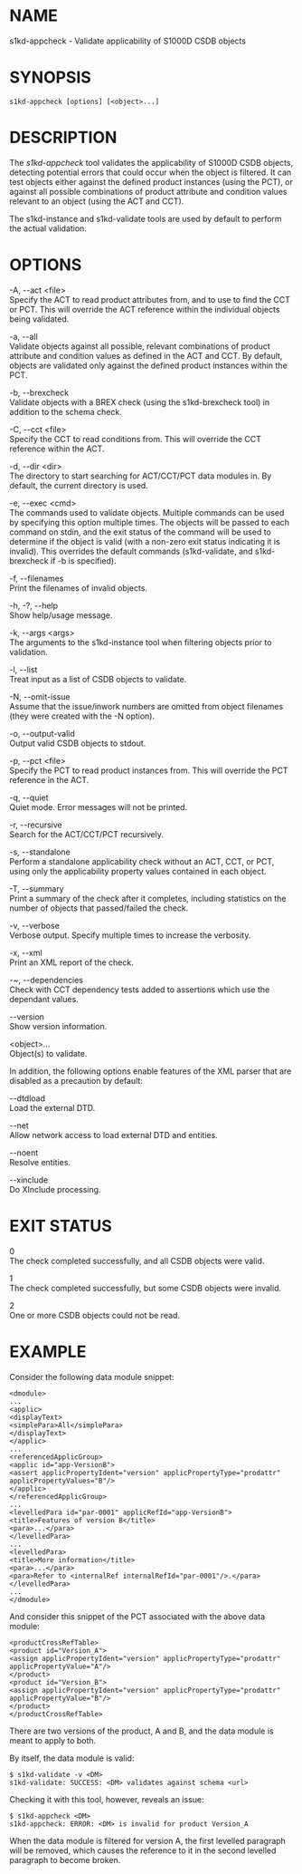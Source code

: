 NAME
====

s1kd-appcheck - Validate applicability of S1000D CSDB objects

SYNOPSIS
========

    s1kd-appcheck [options] [<object>...]

DESCRIPTION
===========

The *s1kd-appcheck* tool validates the applicability of S1000D CSDB
objects, detecting potential errors that could occur when the object is
filtered. It can test objects either against the defined product
instances (using the PCT), or against all possible combinations of
product attribute and condition values relevant to an object (using the
ACT and CCT).

The s1kd-instance and s1kd-validate tools are used by default to perform
the actual validation.

OPTIONS
=======

-A, --act &lt;file&gt;  
Specify the ACT to read product attributes from, and to use to find the
CCT or PCT. This will override the ACT reference within the individual
objects being validated.

-a, --all  
Validate objects against all possible, relevant combinations of product
attribute and condition values as defined in the ACT and CCT. By
default, objects are validated only against the defined product
instances within the PCT.

-b, --brexcheck  
Validate objects with a BREX check (using the s1kd-brexcheck tool) in
addition to the schema check.

-C, --cct &lt;file&gt;  
Specify the CCT to read conditions from. This will override the CCT
reference within the ACT.

-d, --dir &lt;dir&gt;  
The directory to start searching for ACT/CCT/PCT data modules in. By
default, the current directory is used.

-e, --exec &lt;cmd&gt;  
The commands used to validate objects. Multiple commands can be used by
specifying this option multiple times. The objects will be passed to
each command on stdin, and the exit status of the command will be used
to determine if the object is valid (with a non-zero exit status
indicating it is invalid). This overrides the default commands
(s1kd-validate, and s1kd-brexcheck if -b is specified).

-f, --filenames  
Print the filenames of invalid objects.

-h, -?, --help  
Show help/usage message.

-k, --args &lt;args&gt;  
The arguments to the s1kd-instance tool when filtering objects prior to
validation.

-l, --list  
Treat input as a list of CSDB objects to validate.

-N, --omit-issue  
Assume that the issue/inwork numbers are omitted from object filenames
(they were created with the -N option).

-o, --output-valid  
Output valid CSDB objects to stdout.

-p, --pct &lt;file&gt;  
Specify the PCT to read product instances from. This will override the
PCT reference in the ACT.

-q, --quiet  
Quiet mode. Error messages will not be printed.

-r, --recursive  
Search for the ACT/CCT/PCT recursively.

-s, --standalone  
Perform a standalone applicability check without an ACT, CCT, or PCT,
using only the applicability property values contained in each object.

-T, --summary  
Print a summary of the check after it completes, including statistics on
the number of objects that passed/failed the check.

-v, --verbose  
Verbose output. Specify multiple times to increase the verbosity.

-x, --xml  
Print an XML report of the check.

-\~, --dependencies  
Check with CCT dependency tests added to assertions which use the
dependant values.

--version  
Show version information.

&lt;object&gt;...  
Object(s) to validate.

In addition, the following options enable features of the XML parser
that are disabled as a precaution by default:

--dtdload  
Load the external DTD.

--net  
Allow network access to load external DTD and entities.

--noent  
Resolve entities.

--xinclude  
Do XInclude processing.

EXIT STATUS
===========

0  
The check completed successfully, and all CSDB objects were valid.

1  
The check completed successfully, but some CSDB objects were invalid.

2  
One or more CSDB objects could not be read.

EXAMPLE
=======

Consider the following data module snippet:

    <dmodule>
    ...
    <applic>
    <displayText>
    <simplePara>All</simplePara>
    </displayText>
    </applic>
    ...
    <referencedApplicGroup>
    <applic id="app-VersionB">
    <assert applicPropertyIdent="version" applicPropertyType="prodattr"
    applicPropertyValues="B"/>
    </applic>
    </referencedApplicGroup>
    ...
    <levelledPara id="par-0001" applicRefId="app-VersionB">
    <title>Features of version B</title>
    <para>...</para>
    </levelledPara>
    ...
    <levelledPara>
    <title>More information</title>
    <para>...</para>
    <para>Refer to <internalRef internalRefId="par-0001"/>.</para>
    </levelledPara>
    ...
    </dmodule>

And consider this snippet of the PCT associated with the above data
module:

    <productCrossRefTable>
    <product id="Version_A">
    <assign applicPropertyIdent="version" applicPropertyType="prodattr"
    applicPropertyValue="A"/>
    </product>
    <product id="Version_B">
    <assign applicPropertyIdent="version" applicPropertyType="prodattr"
    applicPropertyValue="B"/>
    </product>
    </productCrossRefTable>

There are two versions of the product, A and B, and the data module is
meant to apply to both.

By itself, the data module is valid:

    $ s1kd-validate -v <DM>
    s1kd-validate: SUCCESS: <DM> validates against schema <url>

Checking it with this tool, however, reveals an issue:

    $ s1kd-appcheck <DM>
    s1kd-appcheck: ERROR: <DM> is invalid for product Version_A

When the data module is filtered for version A, the first levelled
paragraph will be removed, which causes the reference to it in the
second levelled paragraph to become broken.
